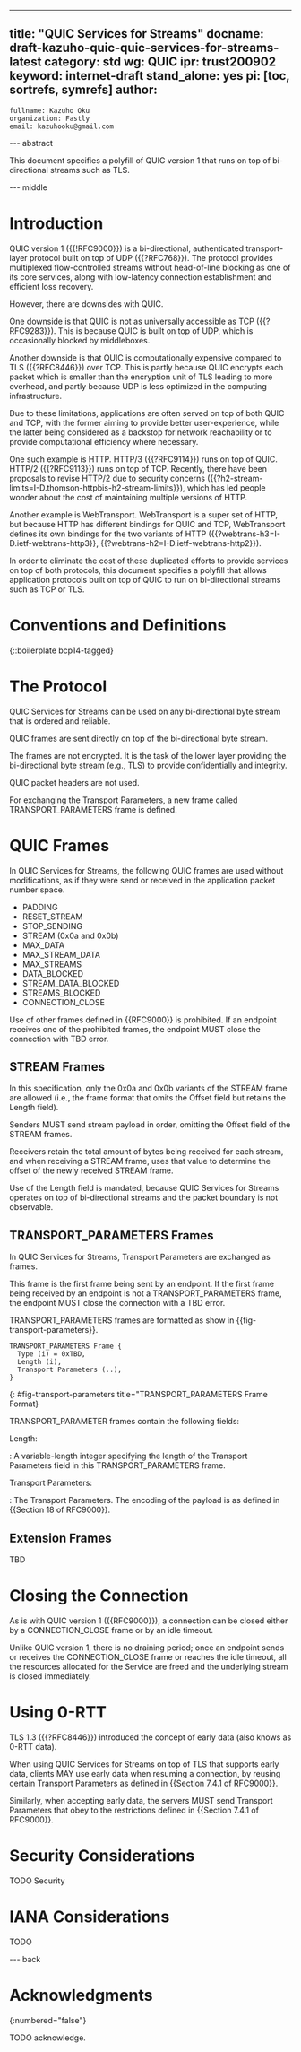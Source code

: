 ---
title: "QUIC Services for Streams"
docname: draft-kazuho-quic-quic-services-for-streams-latest
category: std
wg: QUIC
ipr: trust200902
keyword: internet-draft
stand_alone: yes
pi: [toc, sortrefs, symrefs]
author:
 -
    fullname: Kazuho Oku
    organization: Fastly
    email: kazuhooku@gmail.com

--- abstract

This document specifies a polyfill of QUIC version 1 that runs on top of
bi-directional streams such as TLS.


--- middle

# Introduction

QUIC version 1 ({{!RFC9000}}) is a bi-directional, authenticated transport-layer
protocol built on top of UDP ({{?RFC768}}). The protocol provides multiplexed
flow-controlled streams without head-of-line blocking as one of its core
services, along with low-latency connection establishment and efficient loss
recovery.

However, there are downsides with QUIC.

One downside is that QUIC is not as universally accessible as TCP
({{?RFC9283}}). This is because QUIC is built on top of UDP, which is
occasionally blocked by middleboxes.

Another downside is that QUIC is computationally expensive compared to TLS
({{?RFC8446}}) over TCP. This is partly because QUIC encrypts each packet which
is smaller than the encryption unit of TLS leading to more overhead, and partly
because UDP is less optimized in the computing infrastructure.

Due to these limitations, applications are often served on top of both QUIC and
TCP, with the former aiming to provide better user-experience, while the latter
 being considered as a backstop for network reachability or to provide
computational efficiency where necessary.

One such example is HTTP. HTTP/3 ({{?RFC9114}}) runs on top of QUIC. HTTP/2
({{?RFC9113}}) runs on top of TCP. Recently, there have been proposals to revise
HTTP/2 due to security concerns ({{?h2-stream-limits=I-D.thomson-httpbis-h2-stream-limits}}), which has led people wonder about the cost of maintaining multiple
versions of HTTP.

Another example is WebTransport. WebTransport is a super set of HTTP, but
because HTTP has different bindings for QUIC and TCP, WebTransport defines its
own bindings for the two variants of HTTP ({{?webtrans-h3=I-D.ietf-webtrans-http3}},
{{?webtrans-h2=I-D.ietf-webtrans-http2}}).

In order to eliminate the cost of these duplicated efforts to provide services
on top of both protocols, this document specifies a polyfill that allows
application protocols built on top of QUIC to run on bi-directional streams such
as TCP or TLS.


# Conventions and Definitions

{::boilerplate bcp14-tagged}


# The Protocol

QUIC Services for Streams can be used on any bi-directional byte stream that is
ordered and reliable.

QUIC frames are sent directly on top of the bi-directional byte stream.

The frames are not encrypted. It is the task of the lower layer providing the
bi-directional byte stream (e.g., TLS) to provide confidentially and integrity.

QUIC packet headers are not used.

For exchanging the Transport Parameters, a new frame called TRANSPORT_PARAMETERS
frame is defined.


# QUIC Frames

In QUIC Services for Streams, the following QUIC frames are used without
modifications, as if they were send or received in the application packet number
space.

* PADDING
* RESET_STREAM
* STOP_SENDING
* STREAM (0x0a and 0x0b)
* MAX_DATA
* MAX_STREAM_DATA
* MAX_STREAMS
* DATA_BLOCKED
* STREAM_DATA_BLOCKED
* STREAMS_BLOCKED
* CONNECTION_CLOSE

Use of other frames defined in {{RFC9000}} is prohibited. If an endpoint
receives one of the prohibited frames, the endpoint MUST close the connection
with TBD error.

## STREAM Frames

In this specification, only the 0x0a and 0x0b variants of the STREAM frame are
allowed (i.e., the frame format that omits the Offset field but retains the
Length field).

Senders MUST send stream payload in order, omitting the Offset field of the
STREAM frames.

Receivers retain the total amount of bytes being received for each stream, and
when receiving a STREAM frame, uses that value to determine the offset of the
newly received STREAM frame.

Use of the Length field is mandated, because QUIC Services for Streams operates
on top of bi-directional streams and the packet boundary is not observable.


## TRANSPORT_PARAMETERS Frames

In QUIC Services for Streams, Transport Parameters are exchanged as frames.

This frame is the first frame being sent by an endpoint. If the first frame
being received by an endpoint is not a TRANSPORT_PARAMETERS frame, the endpoint
MUST close the connection with a TBD error.

TRANSPORT_PARAMETERS frames are formatted as show in
{{fig-transport-parameters}}.

~~~
TRANSPORT_PARAMETERS Frame {
  Type (i) = 0xTBD,
  Length (i),
  Transport Parameters (..),
}
~~~
{: #fig-transport-parameters title="TRANSPORT_PARAMETERS Frame Format}

TRANSPORT_PARAMETER frames contain the following fields:

Length:

: A variable-length integer specifying the length of the Transport Parameters
  field in this TRANSPORT_PARAMETERS frame.

Transport Parameters:

: The Transport Parameters. The encoding of the payload is as defined in
  {{Section 18 of RFC9000}}.


## Extension Frames

TBD


# Closing the Connection

As is with QUIC version 1 ({{RFC9000}}), a connection can be closed either by a
CONNECTION_CLOSE frame or by an idle timeout.

Unlike QUIC version 1, there is no draining period; once an endpoint sends or
receives the CONNECTION_CLOSE frame or reaches the idle timeout, all the
resources allocated for the Service are freed and the underlying stream is
closed immediately.


# Using 0-RTT

TLS 1.3 ({{?RFC8446}}) introduced the concept of early data (also knows as
0-RTT data).

When using QUIC Services for Streams on top of TLS that supports early data,
clients MAY use early data when resuming a connection, by reusing certain
Transport Parameters as defined in {{Section 7.4.1 of RFC9000}}.

Similarly, when accepting early data, the servers MUST send Transport Parameters
that obey to the restrictions defined in {{Section 7.4.1 of RFC9000}}.


# Security Considerations

TODO Security


# IANA Considerations

TODO


--- back

# Acknowledgments
{:numbered="false"}

TODO acknowledge.
